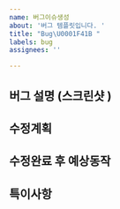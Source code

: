 ```yaml
---
name: 버그이슈생성
about: '버그 템플릿입니다. '
title: "Bug\U0001F41B "
labels: bug
assignees: ''

---
```


**버그 설명 (스크린샷 )**
---


**수정계획**
---


**수정완료 후 예상동작**
---


**특이사항**
---
